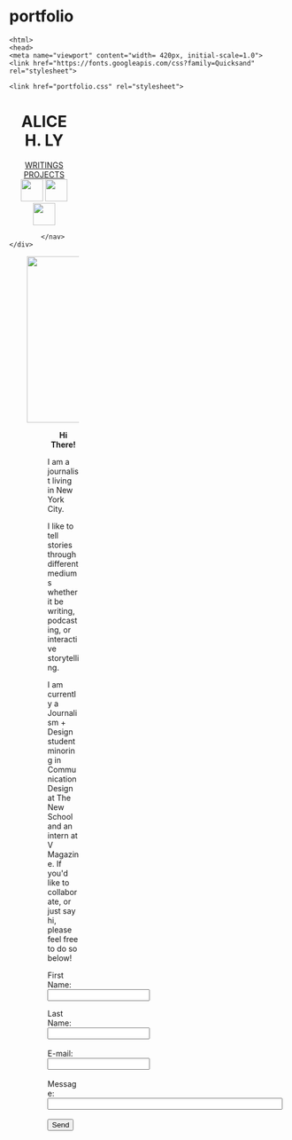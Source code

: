# portfolio

<!DOCTYPE html>
	<html>
	<head>
	<meta name="viewport" content="width= 420px, initial-scale=1.0">
	<link href="https://fonts.googleapis.com/css?family=Quicksand" rel="stylesheet">

	<link href="portfolio.css" rel="stylesheet">


<title>ALICE LY</title>
	</head>

<body>
			<div nav class="w3-sidenav w3-white" style="margin left; 20%; width:25%">
	<center><h1>ALICE <br>
	H. LY</h1>
  <a href="">WRITINGS</a> <BR>
  <a href="">PROJECTS</a> <br>
  <a href="http://twitter.com/alicehly"><img width= "40px" height= "40px" src="http://i.imgur.com/MFFloGP.png"></a>
  <a href="http://instagram.com/alicely"><img width= "40px" height= "40px" src="http://i.imgur.com/T0bCSpw.png"></a>
  <a href="https://www.linkedin.com/in/alice-ly-59555211a"><img width= "40px" height= "40px" src="http://i.imgur.com/TUXF0M6.png"></a></BR></center>

			</nav></div>

<div style="margin-left:25%; ">
	<img width ="300" height="300" src="https://scontent.xx.fbcdn.net/v/t1.0-9/13775890_1358995790780561_1958044520380644204_n.jpg?oh=9271ffc386b5b9ab11bf3c0665679e89&oe=594B4915">
		<div>
	</div>
</div>

<div style="margin-left:55%; ">
	<center><p><strong>Hi There!</p></center></strong>
	<p>I am a journalist living in New York City. </p>
	<p>I like to tell stories through different mediums whether it be writing, podcasting, or interactive storytelling.</p>
	<P>I am currently a Journalism + Design student minoring in Communication Design at The New School and an intern at V Magazine. If you'd like to collaborate, or just say hi, please feel free to do so below!</P>



<form action="mailto:alicehly@gmail.com" method="post" enctype="text/plain">
First Name:
<input type="text" name="name">

Last Name:
<input type="text" name="name"><br><br>
E-mail:
<input type="text" name="mail"><br><br>
Message:
<input type="text" name="comment" size="50"><br><br>
<input type="submit" value="Send">
</form>


</body>
	</html>
